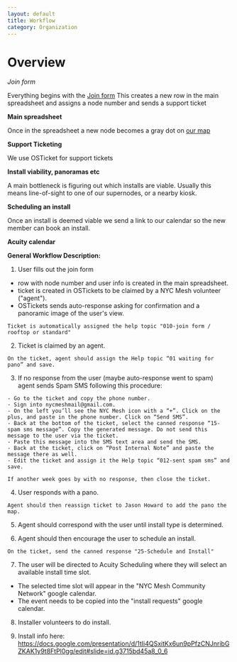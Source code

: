 ```yaml
---
layout: default
title: Workflow
category: Organization
---
```


# Overview

*Join form*

Everything begins with the [Join form](https://nycmesh.net/join)
This creates a new row in the main spreadsheet and assigns a node number and sends a support ticket

**Main spreadsheet**

Once in the spreadsheet a new node becomes a gray dot on [our map](nycmesh.net/map)

**Support Ticketing**

We use OSTicket for support tickets

**Install viability, panoramas etc**

A main bottleneck is figuring out which installs are viable. Usually this means line-of-sight to one of our supernodes, or a nearby kiosk.

**Scheduling an install**

Once an install is deemed viable we send a link to our calendar so the new member can book an install. 

**Acuity calendar**


**General Workflow Description:**

1. User fills out the join form
  * row with node number and user info is created in the main spreadsheet.
  * ticket is created in OSTickets to be claimed by a NYC Mesh volunteer ("agent").
  * OSTickets sends auto-response asking for confirmation and a panoramic image of the user's view.
```
Ticket is automatically assigned the help topic "010-join form / rooftop or standard"
```

2. Ticket is claimed by an agent.
```
On the ticket, agent should assign the Help topic “01 waiting for pano” and save.
```

3. If no response from the user (maybe auto-response went to spam) agent sends Spam SMS following this procedure:
```
- Go to the ticket and copy the phone number.
- Sign into nycmeshmail@gmail.com.
- On the left you’ll see the NYC Mesh icon with a “+”. Click on the plus, and paste in the phone number. Click on “Send SMS”.
- Back at the bottom of the ticket, select the canned response “15-spam sms message”. Copy the generated message. Do not send this message to the user via the ticket.
- Paste this message into the SMS text area and send the SMS.
- Back at the ticket, click on “Post Internal Note” and paste the message there as well.
- Edit the ticket and assign it the Help topic “012-sent spam sms” and save.

If another week goes by with no response, then close the ticket.
```

4. User responds with a pano.
```
Agent should then reassign ticket to Jason Howard to add the pano the map.
```

5. Agent should correspond with the user until install type is determined.

6. Agent should then encourage the user to schedule an install.
```
On the ticket, send the canned response "25-Schedule and Install"
```

7. The user will be directed to Acuity Scheduling where they will select an available install time slot.
  * The selected time slot will appear in the "NYC Mesh Community Network" google calendar.
  * The event needs to be copied into the "install requests" google calendar.
  
8. Installer volunteers to do install.

9. Install info here:
https://docs.google.com/presentation/d/1tIi4QSxitKx6un9pPfzCNJnribGZKAK1y9t8FtPl0gg/edit#slide=id.g3715bd45a8_0_6